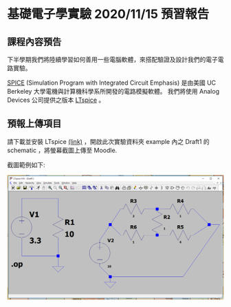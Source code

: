 # 基礎電子學實驗 2020/11/15  預習報告

## 課程內容預告

下半學期我們將陸續學習如何善用一些電腦軟體，來搭配驗證及設計我們的電子電路實驗。

[SPICE](http://bwrcs.eecs.berkeley.edu/Classes/IcBook/SPICE/) (Simulation Program with Integrated Circuit Emphasis) 是由美國 UC Berkeley 大學電機與計算機科學系所開發的電路模擬軟體。 我們將使用 Analog Devices 公司提供之版本 [LTspice](https://www.analog.com/en/design-center/design-tools-and-calculators/ltspice-simulator.html) 。

## 預報上傳項目

請下載並安裝 LTspice [(link)](https://www.analog.com/en/design-center/design-tools-and-calculators/ltspice-simulator.html) ，開啟此次實驗資料夾 example 內之 Draft1 的 schematic ，將螢幕截圖上傳至 Moodle.

截圖範例如下:

![image-20201115203520701](./fig.png)